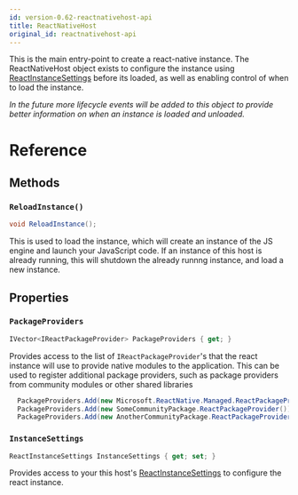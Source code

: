 ```yaml
---
id: version-0.62-reactnativehost-api
title: ReactNativeHost
original_id: reactnativehost-api
---
```


This is the main entry-point to create a react-native instance.  The ReactNativeHost object exists to configure the instance using [ReactInstanceSettings](ReactInstanceSettings-api-windows.md) before its loaded, as well as enabling control of when to load the instance. 


_In the future more lifecycle events will be added to this object to provide better information on when an instance is loaded and unloaded._

# Reference

## Methods

### `ReloadInstance()`

```csharp
void ReloadInstance();
```

This is used to load the instance, which will create an instance of the JS engine and launch your JavaScript code.  If an instance of this host is already running, this will shutdown the already runnng instance, and load a new instance. 

## Properties

### `PackageProviders`

```csharp
IVector<IReactPackageProvider> PackageProviders { get; }
```


Provides access to the list of `IReactPackageProvider`'s that the react instance will use to provide native modules to the application.  This can be used to register additional package providers, such as package providers from community modules or other shared libraries

```csharp
  PackageProviders.Add(new Microsoft.ReactNative.Managed.ReactPackageProvider()); // Includes any modules in this project
  PackageProviders.Add(new SomeCommunityPackage.ReactPackageProvider());
  PackageProviders.Add(new AnotherCommunityPackage.ReactPackageProvider());
```

### `InstanceSettings`

```csharp
ReactInstanceSettings InstanceSettings { get; set; }
```

Provides access to your this host's [ReactInstanceSettings](ReactInstanceSettings-api-windows.md) to configure the react instance.

<!-- // Copyright (c) Microsoft Corporation. All rights reserved.
namespace Microsoft.ReactNative {

  [webhosthidden]
  delegate void OnResumeAction();

  [webhosthidden]
  [default_interface]
  runtimeclass ReactNativeHost {
    ReactNativeHost();

    IVector<IReactPackageProvider> PackageProviders { get; set; };
    ReactInstanceSettings InstanceSettings { get; set; };

    void ReloadInstance();
  }
} // namespace Microsoft.ReactNative

-->
